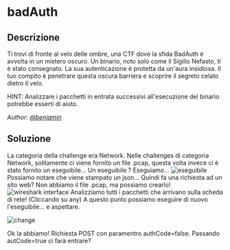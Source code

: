  # badAuth

## Descrizione
Ti trovi di fronte al velo delle ombre, una CTF dove la sfida BadAuth è avvolta in un mistero oscuro. Un binario, noto solo come il Sigillo Nefasto, ti è stato consegnato. La sua autenticazione è protetta da un'aura insidiosa. Il tuo compito è penetrare questa oscura barriera e scoprire il segreto celato dietro il velo.

HINT: Analizzare i pacchetti in entrata successivi all'esecuzione del binario potrebbe esserti di aiuto.

*Author: [@benjamin](https://github.com/b3nj4m1no)*

## Soluzione
La categoria della challenge era Network.
Nelle challenges di categoria Network, solitamente ci viene fornito un file .pcap, questa volta invece ci è stato fornito un eseguibile... Un eseguibile ?
Eseguiamo...
![eseguibile](https://i.postimg.cc/2S8PWfSr/eseguibile.png)
Possiamo notare che viene stampato un json... Quindi fa una richiesta ad un sito web?
Non abbiamo il file .pcap, ma possiamo crearlo!
![wireshark interface](https://i.postimg.cc/qB6BtyZj/wireshark.png)
Analizziamo tutti i pacchetti che arrivano sulla scheda di rete! (Cliccando su any)
A questo punto possiamo eseguire di nuovo l'eseguibile... e aspettare.

![change](https://i.postimg.cc/MGzXVHjX/change.png)

Ok la abbiamo! Richiesta POST con paramentro authCode=false.
Passando autCode=true ci farà entrare?

